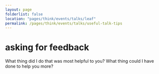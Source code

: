 ```yaml
---
layout: page
folderlist: false
location: "pages/think/events/talks/leaf"
permalink: /pages/think/events/talks/useful-talk-tips
---
```



# asking for feedback 
What thing did I do that was most helpful to you?
What thing could I have done to help you more?
